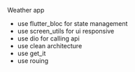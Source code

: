 Weather app
* use flutter_bloc for state management
* use screen_utils for ui responsive
* use dio for calling api
* use clean architecture
* use get_it
* use rouing
